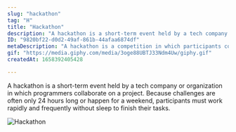 ```yaml
---
slug: "hackathon"
tag: "H"
title: "Hackathon"
description: "A hackathon is a short-term event held by a tech company or organization in which programmers collaborate on a project.\nBecause challenges are often only 24 hours long or happen for a weekend, participants must work rapidly and frequently without sleep to finish their tasks."
ID: "9820bf22-d0d2-49af-861b-44afaa6874df"
metaDescription: "A hackathon is a competition in which participants collaborate on a digital product in a short period of time."
gif: "https://media.giphy.com/media/3oge88UBTJ33Ndm4Uw/giphy.gif"
createdAt: 1658392405428

---
```

A hackathon is a short-term event held by a tech company or organization in which programmers collaborate on a project.
Because challenges are often only 24 hours long or happen for a weekend, participants must work rapidly and frequently without sleep to finish their tasks.

![Hackathon](https://media.giphy.com/media/3oge88UBTJ33Ndm4Uw/giphy.gif)